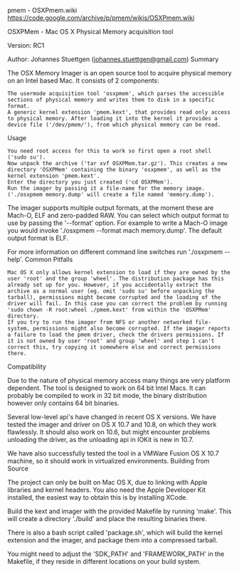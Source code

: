 pmem - OSXPmem.wiki https://code.google.com/archive/p/pmem/wikis/OSXPmem.wiki

OSXPMem - Mac OS X Physical Memory acquisition tool

Version: RC1

Author: Johannes Stuettgen (johannes.stuettgen@gmail.com)
Summary

The OSX Memory Imager is an open source tool to acquire physical memory on an Intel based Mac. It consists of 2 components:

    The usermode acquisition tool 'osxpmem', which parses the accessible sections of physical memory and writes them to disk in a specific format.
    A generic kernel extension 'pmem.kext', that provides read only access to physical memory. After loading it into the kernel it provides a device file ('/dev/pmem/'), from which physical memory can be read.

Usage

    You need root access for this to work so first open a root shell ('sudo su').
    Now unpack the archive ('tar xvf OSXPMem.tar.gz'). This creates a new directory 'OSXPMem' containing the binary 'osxpmem', as well as the kernel extension 'pmem.kext'.
    Enter the directory you just created ('cd OSXPMem').
    Run the imager by passing it a file-name for the memory image. ('./osxpmem memory.dump' will create a file named 'memory.dump').

The imager supports multiple output formats, at the moment these are Mach-O, ELF and zero-padded RAW. You can select which output format to use by passing the '--format' option. For example to write a Mach-O image you would invoke './osxpmem --format mach memory.dump'. The default output format is ELF.

For more information on different command line switches run './osxpmem --help'.
Common Pitfalls

    Mac OS X only allows kernel extension to load if they are owned by the user 'root' and the group 'wheel'. The distribution package has this already set up for you. However, if you accidentally extract the archive as a normal user (eg. omit 'sudo su' before unpacking the tarball), permissions might become corrupted and the loading of the driver will fail. In this case you can correct the problem by running 'sudo chown -R root:wheel ./pmem.kext' from within the 'OSXPMem' directory.
    If you try to run the imager from NFS or another networked file-system, permissions might also become corrupted. If the imager reports a failure to load the pmem driver, check the drivers permissions. If it is not owned by user 'root' and group 'wheel' and step 1 can't correct this, try copying it somewhere else and correct permissions there.

Compatibility

Due to the nature of physical memory access many things are very platform dependent. The tool is designed to work on 64 bit Intel Macs. It can probably be compiled to work in 32 bit mode, the binary distribution however only contains 64 bit binaries.

Several low-level api's have changed in recent OS X versions. We have tested the imager and driver on OS X 10.7 and 10.8, on which they work flawlessly. It should also work on 10.6, but might encounter problems unloading the driver, as the unloading api in IOKit is new in 10.7.

We have also successfully tested the tool in a VMWare Fusion OS X 10.7 machine, so it should work in virtualized environments.
Building from Source

The project can only be built on Mac OS X, due to linking with Apple libraries and kernel headers. You also need the Apple Developer Kit installed, the easiest way to obtain this is by installing XCode.

Build the kext and imager with the provided Makefile by running 'make'. This will create a directory './build' and place the resulting binaries there.

There is also a bash script called 'package.sh', which will build the kernel extension and the imager, and package them into a compressed tarball.

You might need to adjust the 'SDK_PATH' and 'FRAMEWORK_PATH' in the Makefile, if they reside in different locations on your build system.

